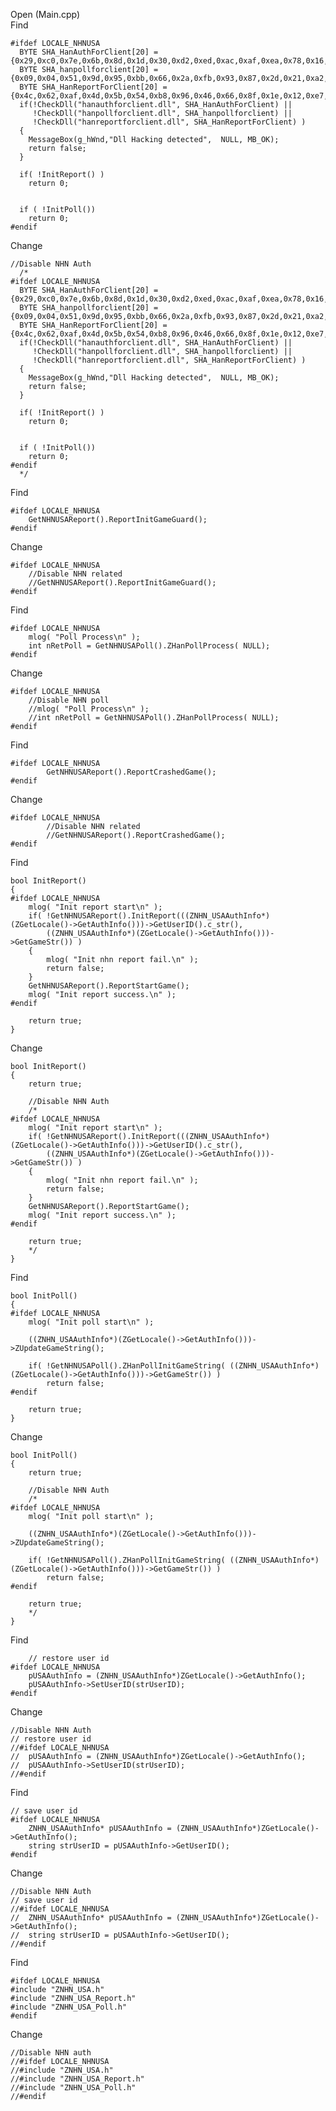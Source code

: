 Open (Main.cpp) <br>
Find <br>


    #ifdef LOCALE_NHNUSA
      BYTE SHA_HanAuthForClient[20] = {0x29,0xc0,0x7e,0x6b,0x8d,0x1d,0x30,0xd2,0xed,0xac,0xaf,0xea,0x78,0x16,0x51,0xf0,0x50,0x52,0x26,0x91};
      BYTE SHA_hanpollforclient[20] = {0x09,0x04,0x51,0x9d,0x95,0xbb,0x66,0x2a,0xfb,0x93,0x87,0x2d,0x21,0xa2,0x93,0x1d,0x6a,0xcb,0xa5,0x4f};
      BYTE SHA_HanReportForClient[20] = {0x4c,0x62,0xaf,0x4d,0x5b,0x54,0xb8,0x96,0x46,0x66,0x8f,0x1e,0x12,0xe7,0xf2,0xd7,0xe4,0x58,0x65,0xc9}; 
      if(!CheckDll("hanauthforclient.dll", SHA_HanAuthForClient) || 
         !CheckDll("hanpollforclient.dll", SHA_hanpollforclient) ||
         !CheckDll("hanreportforclient.dll", SHA_HanReportForClient) )
      {
        MessageBox(g_hWnd,"Dll Hacking detected",  NULL, MB_OK);
        return false;
      }

      if( !InitReport() ) 
        return 0;


      if ( !InitPoll())
        return 0;
    #endif


Change <br>

    //Disable NHN Auth
      /*
    #ifdef LOCALE_NHNUSA
      BYTE SHA_HanAuthForClient[20] = {0x29,0xc0,0x7e,0x6b,0x8d,0x1d,0x30,0xd2,0xed,0xac,0xaf,0xea,0x78,0x16,0x51,0xf0,0x50,0x52,0x26,0x91};
      BYTE SHA_hanpollforclient[20] = {0x09,0x04,0x51,0x9d,0x95,0xbb,0x66,0x2a,0xfb,0x93,0x87,0x2d,0x21,0xa2,0x93,0x1d,0x6a,0xcb,0xa5,0x4f};
      BYTE SHA_HanReportForClient[20] = {0x4c,0x62,0xaf,0x4d,0x5b,0x54,0xb8,0x96,0x46,0x66,0x8f,0x1e,0x12,0xe7,0xf2,0xd7,0xe4,0x58,0x65,0xc9}; 
      if(!CheckDll("hanauthforclient.dll", SHA_HanAuthForClient) || 
         !CheckDll("hanpollforclient.dll", SHA_hanpollforclient) ||
         !CheckDll("hanreportforclient.dll", SHA_HanReportForClient) )
      {
        MessageBox(g_hWnd,"Dll Hacking detected",  NULL, MB_OK);
        return false;
      }

      if( !InitReport() ) 
        return 0;


      if ( !InitPoll())
        return 0;
    #endif
      */

Find <br>

    #ifdef LOCALE_NHNUSA
        GetNHNUSAReport().ReportInitGameGuard();
    #endif

Change <br>

    #ifdef LOCALE_NHNUSA
        //Disable NHN related
        //GetNHNUSAReport().ReportInitGameGuard();
    #endif

Find <br>

    #ifdef LOCALE_NHNUSA
        mlog( "Poll Process\n" );
        int nRetPoll = GetNHNUSAPoll().ZHanPollProcess( NULL);
    #endif
    
Change <br>

    #ifdef LOCALE_NHNUSA
        //Disable NHN poll
        //mlog( "Poll Process\n" );
        //int nRetPoll = GetNHNUSAPoll().ZHanPollProcess( NULL);
    #endif

Find <br>

    #ifdef LOCALE_NHNUSA
            GetNHNUSAReport().ReportCrashedGame();
    #endif
    
Change <br>

    #ifdef LOCALE_NHNUSA
            //Disable NHN related
            //GetNHNUSAReport().ReportCrashedGame();
    #endif

Find <br>

    bool InitReport()
    {
    #ifdef LOCALE_NHNUSA
        mlog( "Init report start\n" );
        if( !GetNHNUSAReport().InitReport(((ZNHN_USAAuthInfo*)(ZGetLocale()->GetAuthInfo()))->GetUserID().c_str(),
            ((ZNHN_USAAuthInfo*)(ZGetLocale()->GetAuthInfo()))->GetGameStr()) )
        {
            mlog( "Init nhn report fail.\n" );
            return false;
        }
        GetNHNUSAReport().ReportStartGame();
        mlog( "Init report success.\n" );
    #endif

        return true;
    }
    
Change <br>

    bool InitReport()
    {
        return true;

        //Disable NHN Auth
        /*
    #ifdef LOCALE_NHNUSA
        mlog( "Init report start\n" );
        if( !GetNHNUSAReport().InitReport(((ZNHN_USAAuthInfo*)(ZGetLocale()->GetAuthInfo()))->GetUserID().c_str(),
            ((ZNHN_USAAuthInfo*)(ZGetLocale()->GetAuthInfo()))->GetGameStr()) )
        {
            mlog( "Init nhn report fail.\n" );
            return false;
        }
        GetNHNUSAReport().ReportStartGame();
        mlog( "Init report success.\n" );
    #endif

        return true;
        */
    }
    
Find <br>

    bool InitPoll()
    {
    #ifdef LOCALE_NHNUSA
        mlog( "Init poll start\n" );

        ((ZNHN_USAAuthInfo*)(ZGetLocale()->GetAuthInfo()))->ZUpdateGameString();

        if( !GetNHNUSAPoll().ZHanPollInitGameString( ((ZNHN_USAAuthInfo*)(ZGetLocale()->GetAuthInfo()))->GetGameStr()) )
            return false;
    #endif

        return true;
    }
    
Change <br>

    bool InitPoll()
    {
        return true;

        //Disable NHN Auth
        /*
    #ifdef LOCALE_NHNUSA
        mlog( "Init poll start\n" );

        ((ZNHN_USAAuthInfo*)(ZGetLocale()->GetAuthInfo()))->ZUpdateGameString();

        if( !GetNHNUSAPoll().ZHanPollInitGameString( ((ZNHN_USAAuthInfo*)(ZGetLocale()->GetAuthInfo()))->GetGameStr()) )
            return false;
    #endif

        return true;
        */
    }

Find <br>

        // restore user id
    #ifdef LOCALE_NHNUSA
        pUSAAuthInfo = (ZNHN_USAAuthInfo*)ZGetLocale()->GetAuthInfo();
        pUSAAuthInfo->SetUserID(strUserID);
    #endif
    
Change <br>

	//Disable NHN Auth
	// restore user id
    //#ifdef LOCALE_NHNUSA
    //	pUSAAuthInfo = (ZNHN_USAAuthInfo*)ZGetLocale()->GetAuthInfo();
    //	pUSAAuthInfo->SetUserID(strUserID);
    //#endif
    
Find <br>

	// save user id
    #ifdef LOCALE_NHNUSA
        ZNHN_USAAuthInfo* pUSAAuthInfo = (ZNHN_USAAuthInfo*)ZGetLocale()->GetAuthInfo();
        string strUserID = pUSAAuthInfo->GetUserID();
    #endif
    
Change <br>

	//Disable NHN Auth
	// save user id
    //#ifdef LOCALE_NHNUSA
    //	ZNHN_USAAuthInfo* pUSAAuthInfo = (ZNHN_USAAuthInfo*)ZGetLocale()->GetAuthInfo();
    //	string strUserID = pUSAAuthInfo->GetUserID();
    //#endif
    
Find <br>

    #ifdef LOCALE_NHNUSA
    #include "ZNHN_USA.h"
    #include "ZNHN_USA_Report.h"
    #include "ZNHN_USA_Poll.h"
    #endif
    
Change <br>

    //Disable NHN auth
    //#ifdef LOCALE_NHNUSA
    //#include "ZNHN_USA.h"
    //#include "ZNHN_USA_Report.h"
    //#include "ZNHN_USA_Poll.h"
    //#endif

